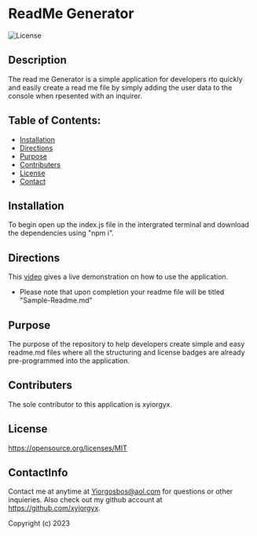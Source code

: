 
# ReadMe Generator
![License](https://img.shields.io/badge/License-MIT-yellow.svg)

## Description
The read me Generator is a simple application for developers rto quickly and easily create a read me file by simply adding the user data to the console when rpesented with an inquirer.

## Table of Contents:

- [Installation](#installation)
- [Directions](#Directions)
- [Purpose](#Purpose)
- [Contributers](#Contributors)
- [License](#license)
- [Contact](#contactInfo)

## Installation
To begin open up the index.js file in the intergrated terminal and download the dependencies using "npm i". 

## Directions
This [video](https://drive.google.com/file/d/1lcxdp-drmaXRVkbiYuG_V3c3R7x1HtL7/view) gives a live demonstration on how to use the application.

* Please note that upon completion your readme file will be titled "Sample-Readme.md"

## Purpose
The purpose of the repository to help developers create simple and easy readme.md files where all the structuring and license badges are already pre-programmed into the application. 
 
## Contributers
The sole contributor to this application is xyiorgyx.


## License
https://opensource.org/licenses/MIT 


## ContactInfo

Contact me at anytime at Yiorgosbos@aol.com for questions or other inquieries. Also check out my github account at https://github.com/xyiorgyx.

Copyright (c) 2023
 